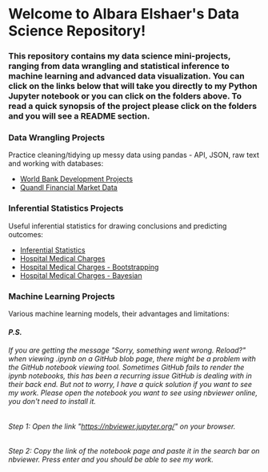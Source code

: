 # **Welcome to Albara Elshaer's Data Science Repository!** 
### This repository contains my data science mini-projects, ranging from data wrangling and statistical inference to machine learning and advanced data visualization. You can click on the links below that will take you directly to my Python Jupyter notebook or you can click on the folders above. To read a quick synopsis of the project please click on the folders and you will see a README section.  

### Data Wrangling Projects
Practice cleaning/tidying up messy data using pandas - API, JSON, raw text and working with databases:
* [World Bank Development Projects](https://github.com/Albara-Elshaer/DataScienceMiniProjects/blob/master/Data_Wrangling/JSON/World%20Bank%20Data%20.ipynb)
* [Quandl Financial Market Data](https://github.com/Albara-Elshaer/DataScienceMiniProjects/blob/master/Data_Wrangling/API/Using%20API%20and%20Data%20Wrangling.ipynb)

### Inferential Statistics Projects
Useful inferential statistics for drawing conclusions and predicting outcomes:
* [Inferential Statistics](https://github.com/Albara-Elshaer/DataScienceMiniProjects/blob/master/Inferential%20_Statistics/1.%20Inferential%20Statistics/Inferential%20Statistics.ipynb)
* [Hospital Medical Charges](https://github.com/Albara-Elshaer/DataScienceMiniProjects/blob/master/Inferential%20_Statistics/2.%20Hospital%20Medical%20Charges/Hospital%20Medical%20Charges.ipynb)
* [Hospital Medical Charges - Bootstrapping](https://github.com/Albara-Elshaer/DataScienceMiniProjects/blob/master/Inferential%20_Statistics/3.%20Hospital%20Medical%20Charges%20-%20Bootstrapping/Hospital%20Medical%20Charges%20-%20Bootstrapping.ipynb)
* [Hospital Medical Charges - Bayesian](https://github.com/Albara-Elshaer/DataScienceMiniProjects/blob/master/Inferential%20_Statistics/4.%20Hospital%20Medical%20Charges%20-%20Bayesian/Hospital%20Medical%20Charges%20-%20Bayesian.ipynb)


### Machine Learning Projects 
Various machine learning models, their advantages and limitations: 


#### *P.S.* 
###### If you are getting the message "Sorry, something went wrong. Reload?" when viewing *.ipynb on a GitHub blob page, there might be a problem with the GitHub notebook viewing tool. Sometimes GitHub fails to render the ipynb notebooks, this has been a recurring issue GitHub is dealing with in their back end. But not to worry, I have a quick solution if you want to see my work. Please open the notebook you want to see using nbviewer online, you don't need to install it.*
###### *Step 1: Open the link "https://nbviewer.jupyter.org/" on your browser.* 
###### *Step 2: Copy the link of the notebook page and paste it in the search bar on nbviewer. Press enter and you should be able to see my work.* 
